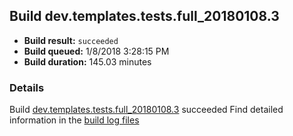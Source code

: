 ## Build dev.templates.tests.full_20180108.3
- **Build result:** `succeeded`
- **Build queued:** 1/8/2018 3:28:15 PM
- **Build duration:** 145.03 minutes
### Details
Build [dev.templates.tests.full_20180108.3](https://winappstudio.visualstudio.com/web/build.aspx?pcguid=a4ef43be-68ce-4195-a619-079b4d9834c2&builduri=vstfs%3a%2f%2f%2fBuild%2fBuild%2f24619) succeeded
Find detailed information in the [build log files](https://uwpctdiags.blob.core.windows.net/buildlogs/dev.templates.tests.full_20180108.3_logs.zip)
